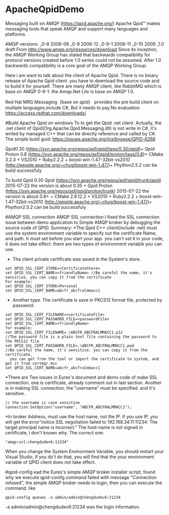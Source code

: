 ﻿# ApacheQpidDemo

Messaging built on AMQP (https://qpid.apache.org/)
Apache Qpid™ makes messaging tools that speak AMQP and support many languages and platforms.

AMQP versions:
_0-8 2006-06
_0-9 2006-12
_0-9-1 2008-11
_0-10 2009
_1.0 draft
From http://www.amqp.org/resources/download
Since its inception, the AMQP Working Group has stated that backwards compatibility for protocol 
versions created before 1.0 series could not be assumed. 
After 1.0 backwards compatibility is a core goal of the AMQP Working Group.

Here i am want to talk about the client of Apache Qpid.
There is no binary release of Apache Qpid client. you have to download the source code and to build it for yourself.
There are many AMQP client, like RabbitMQ which is base on  AMQP 0-9-1. the Amqp.Net Lite is base on AMQP 1.0.

Red Hat MRG Messaging（base on qpid） provides the pre build client on multiple languages,include C#, 
But it needs to pay.No evaluation.
https://access.redhat.com/downloads/

#Build Apache Qpid on windows
To to get the Qpid .net client. Actually, the .net client of Qpid(Org.Apache.Qpid.Messaging.dll) is not
write in C#, it's writed by managed C++ that can be directly reference and called by C#.
The simple build guid: https://issues.apache.org/jira/browse/QPID-6266

Qpid0.30 (https://svn.apache.org/repos/asf/qpid/tags/0.30/qpid)+ 
Qpid Proton 0.8 (https://svn.apache.org/repos/asf/qpid/proton/tags/0.8)+ 
CMake 3.2.3 + 
VS2010 + 
Ruby2.2.2 + 
boost-win-1.47-32bit-vs2010 (http://people.apache.org/~chug/boost-win-1.47/)+ 
Phython2.5.2
can be build successfuly


To build Qpid 0.35
Qpid (https://svn.apache.org/repos/asf/qpid/trunk/qpid) 2015-07-22 the version is about 0.35 + 
Qpid Proton (https://svn.apache.org/repos/asf/qpid/proton/trunk) 2015-07-22 the version is about 0.8+ + 
CMake 2.8.12.2 + 
VS2010 + 
Ruby2.2.2 + 
boost-win-1.47-32bit-vs2010 (http://people.apache.org/~chug/boost-win-1.47/)+ 
Phython2.5.2
can be build successfuly


#AMQP SSL connection
AMQP SSL connection
I fixed the SSL connection issue between demo application to Simple AMQP broker by debugging the source code of QPID.
Summary:
*The Qpid C++ client(include .net) must use the system environment variable to specify out the certificate Name, and path. 
It must set before you start your app. you can't set it in your code, it does not take effect. 
there are two types of environment variable you can use.
* The client private certificate was saved in the System's store.
```
set QPID_SSL_CERT_STORE=<CertificateStore>
set QPID_SSL_CERT_NAME=<friendlyName> //Be careful the name, it's sensitive. you can copy it from the certificate
For example:
set QPID_SSL_CERT_STORE=Personal
set QPID_SSL_CERT_NAME=abcfr_abcfralmmacc1
```

* Another type. The certificate is save in PKCS12 format file, protected by password.
```
set QPID_SSL_CERT_FILENAME=<certificateFile>
set QPID_SSL_CERT_PASSWORD_FILE=<passwordFile>
set QPID_SSL_CERT_NAME=<friendlyName>
for example:
set QPID_SSL_CERT_FILENAME=.\ABCFR_ABCFRALMMACC1.p12
//The password file is a plain text file containing the password to the PKCS12 file
set QPID_SSL_CERT_PASSWORD_FILE=.\ABCFR_ABCFRALMMACC1.pwd
//Be careful the name, it's sensitive. you can copy it from the certificate, 
  you can get from the tool or import the certificate to system, and get it from certmgr.msc
set QPID_SSL_CERT_NAME=abcfr_abcfralmmacc1
```

*There are Two issues in Eurex's document and demo code of make SSL connection. one is certificate, 
already comment out in last section. Another is in making SSL connection, the "username" must be specified. and it's sensitive.
```
// the username is case sensitive
connection.SetOption("username", "ABCFR_ABCFRALMMACC1");
```
*In broker Address, must use the host name, not the IP. if you use IP, 
you will get the error"notice SSL negotiation failed to 192.168.34.11:11234: The target principal name is incorrect."
The host-name is not signed in certificate, I don't known why.
The correct one:
```
"amqp:ssl:chengdudev6:11234"
```
When you change the System Environment Variable, you should restart your Visual Studio, if you do't do that, you will find that the your environment variable of QPID client does not take effect.






#qpid-config
ead the Eurex's simple AMQP broker installer script, found why we execute qpid-conifg command failed with message "Connection refused", the simple AMQP broker needs to login, then you can execute the command.
like
```
qpid-config queues -a admin/admin@chengdudev6:21234
```

-a admin/admin@chengdudev6:21234 was the login information.
